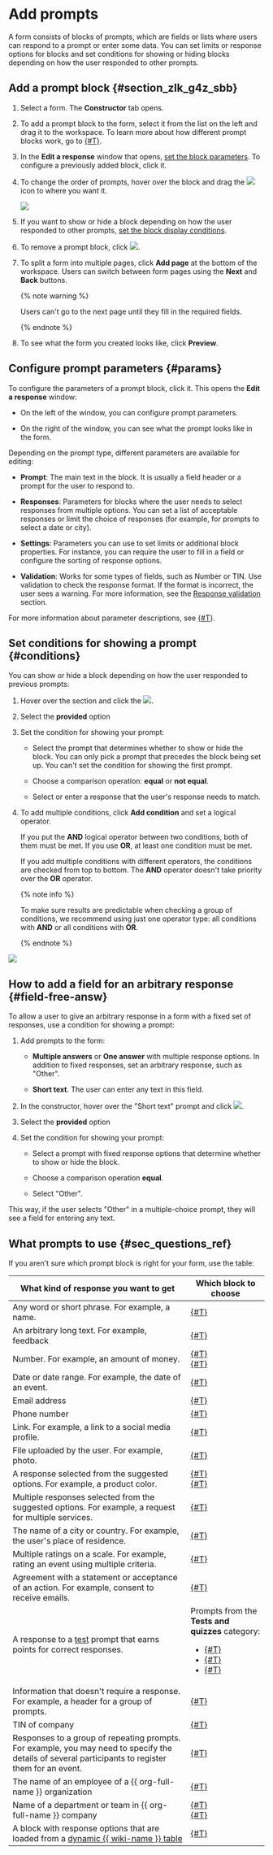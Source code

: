 # Add prompts

A form consists of blocks of prompts, which are fields or lists where users can respond to a prompt or enter some data. You can set limits or response options for blocks and set conditions for showing or hiding blocks depending on how the user responded to other prompts.


## Add a prompt block {#section_zlk_g4z_sbb}

1. Select a form. The **Constructor** tab opens.

1. To add a prompt block to the form, select it from the list on the left and drag it to the workspace. To learn more about how different prompt blocks work, go to [{#T}](#sec_questions_ref).

1. In the **Edit a response** window that opens, [set the block parameters](#params). To configure a previously added block, click it.

1. To change the order of prompts, hover over the block and drag the ![](../_assets/forms/drag-question.png) icon to where you want it.

   ![](../_assets/forms/tutorial-add-question.gif)

1. If you want to show or hide a block depending on how the user responded to other prompts, [set the block display conditions](#conditions).

1. To remove a prompt block, click ![](../_assets/forms/remove.png).

1. To split a form into multiple pages, click **Add page** at the bottom of the workspace. Users can switch between form pages using the **Next** and **Back** buttons.

   {% note warning %}

   Users can't go to the next page until they fill in the required fields.

   {% endnote %}

1. To see what the form you created looks like, click **Preview**.


## Configure prompt parameters {#params}

To configure the parameters of a prompt block, click it. This opens the **Edit a response** window:

- On the left of the window, you can configure prompt parameters.

- On the right of the window, you can see what the prompt looks like in the form.


Depending on the prompt type, different parameters are available for editing:

- **Prompt**: The main text in the block. It is usually a field header or a prompt for the user to respond to.

- **Responses**: Parameters for blocks where the user needs to select responses from multiple options. You can set a list of acceptable responses or limit the choice of responses (for example, for prompts to select a date or city).

- **Settings**: Parameters you can use to set limits or additional block properties. For instance, you can require the user to fill in a field or configure the sorting of response options.

- **Validation**: Works for some types of fields, such as Number or TIN. Use validation to check the response format. If the format is incorrect, the user sees a warning. For more information, see the [Response validation](option-validation) section.

For more information about parameter descriptions, see [{#T}](blocks-ref/blocks-reference.md).


## Set conditions for showing a prompt {#conditions}

You can show or hide a block depending on how the user responded to previous prompts:

1. Hover over the section and click the ![](../_assets/forms/conditions.png).

1. Select the **provided** option

1. Set the condition for showing your prompt:

   - Select the prompt that determines whether to show or hide the block.
      You can only pick a prompt that precedes the block being set up.
      You can't set the condition for showing the first prompt.

   - Choose a comparison operation: **equal** or **not equal**.

   - Select or enter a response that the user's response needs to match.

1. To add multiple conditions, click **Add condition** and set a logical operator.

   If you put the **AND** logical operator between two conditions, both of them must be met. If you use **OR**, at least one condition must be met.

   If you add multiple conditions with different operators, the conditions are checked from top to bottom. The **AND** operator doesn't take priority over the **OR** operator.

   {% note info %}

   To make sure results are predictable when checking a group of conditions, we recommend using just one operator type: all conditions with **AND** or all conditions with **OR**.

   {% endnote %}

![](../_assets/forms/tutorial-condition.gif)


## How to add a field for an arbitrary response {#field-free-answ}

To allow a user to give an arbitrary response in a form with a fixed set of responses, use a condition for showing a prompt:

1. Add prompts to the form:

   - **Multiple answers** or **One answer** with multiple response options. In addition to fixed responses, set an arbitrary response, such as "Other".

   - **Short text**. The user can enter any text in this field.

1. In the constructor, hover over the "Short text" prompt and click ![](../_assets/forms/conditions.png).

1. Select the **provided** option

1. Set the condition for showing your prompt:

   - Select a prompt with fixed response options that determine whether to show or hide the block.

   - Choose a comparison operation **equal**.

   - Select "Other".

This way, if the user selects "Other" in a multiple-choice prompt, they will see a field for entering any text.


## What prompts to use {#sec_questions_ref}

If you aren't sure which prompt block is right for your form, use the table:

| What kind of response you want to get | Which block to choose |
----- | -----
| Any word or short phrase. For example, a name. | [{#T}](blocks-ref/short-text.md) |
| An arbitrary long text. For example, feedback | [{#T}](blocks-ref/long-text.md) |
| Number. For example, an amount of money. | [{#T}](blocks-ref/number.md)<br/> [{#T}](blocks-ref/integer.md) |
| Date or date range. For example, the date of an event. | [{#T}](blocks-ref/date.md) |
| Email address | [{#T}](blocks-ref/email.md) |
| Phone number | [{#T}](blocks-ref/phone.md) |
| Link. For example, a link to a social media profile. | [{#T}](blocks-ref/link.md) |
| File uploaded by the user. For example, photo. | [{#T}](blocks-ref/file.md) |
| A response selected from the suggested options. For example, a product color. | [{#T}](blocks-ref/dropdown.md)<br/> [{#T}](blocks-ref/radiobutton.md) |
| Multiple responses selected from the suggested options. For example, a request for multiple services. | [{#T}](blocks-ref/multiple.md) |
| The name of a city or country. For example, the user's place of residence. | [{#T}](blocks-ref/cities.md) |
| Multiple ratings on a scale. For example, rating an event using multiple criteria. | [{#T}](blocks-ref/rating.md) |
| Agreement with a statement or acceptance of an action. For example, consent to receive emails. | [{#T}](blocks-ref/yes-no.md) |
| A response to a [test](tests.md) prompt that earns points for correct responses. | Prompts from the **Tests and quizzes** category:<ul><li>[{#T}](blocks-ref/test-single.md)<li>[{#T}](blocks-ref/test-multiple.md)<li>[{#T}](blocks-ref/test-number.md)<ul/> |
| Information that doesn't require a response. For example, a header for a group of prompts. | [{#T}](blocks-ref/no-question.md) |
| TIN of company | [{#T}](blocks-ref/inn.md) |
| Responses to a group of repeating prompts. For example, you may need to specify the details of several participants to register them for an event. | [{#T}](blocks-ref/series.md) |
| The name of an employee of a {{ org-full-name }} organization | [{#T}](blocks-ref/people.md) |
| Name of a department or team in {{ org-full-name }} company | [{#T}](blocks-ref/departments.md)<br/>[{#T}](blocks-ref/teams.md) |
| A block with response options that are loaded from a [dynamic {{ wiki-name }} table](../wiki/create-grid.md) | [{#T}](blocks-ref/wiki.md) |
